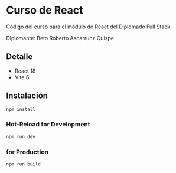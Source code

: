 # Curso de React
Código del curso para el módulo de React del Diplomado Full Stack

Diplomante:
Beto Roberto Ascarrunz Quispe

## Detalle

* React 18
* Vite 6

## Instalación

```sh
npm install
```

### Hot-Reload for Development

```sh
npm run dev
```

### for Production

```sh
npm run build
```
